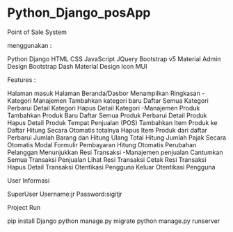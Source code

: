 # Python_Django_posApp

Point of Sale System

menggunakan :

Python
Django
HTML
CSS
JavaScript
JQuery
Bootstrap v5
Material Admin Design Bootstrap Dash
Material Design Icon
MUI

Features :

Halaman masuk
Halaman Beranda/Dasbor
Menampilkan Ringkasan
-Kategori Manajemen
Tambahkan kategori baru
Daftar Semua Kategori
Perbarui Detail Kategori
Hapus Detail Kategori
-Manajemen Produk
Tambahkan Produk Baru
Daftar Semua Produk
Perbarui Detail Produk
Hapus Detail Produk
Tempat Penjualan (POS)
Tambahkan Item Produk ke Daftar
Hitung Secara Otomatis totalnya
Hapus Item Produk dari daftar
Perbarui Jumlah Barang dan Hitung Ulang Total
Hitung Jumlah Pajak Secara Otomatis
Modal Formulir Pembayaran
Hitung Otomatis Perubahan Pelanggan
Menunjukkan Resi Transaksi
-Manajemen penjualan
Cantumkan Semua Transaksi Penjualan
Lihat Resi Transaksi
Cetak Resi Transaksi
Hapus Detail Transaksi
Otentikasi Pengguna
Keluar
Otentikasi Pengguna

User Informasi

SuperUser
Username:jr
Password:sigitjr

Project Run

pip install Django
python manage.py migrate
python manage.py runserver